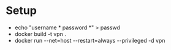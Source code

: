 # Setup

* echo "username * password *" > passwd
* docker build -t vpn .
* docker run --net=host --restart=always --privileged -d vpn
